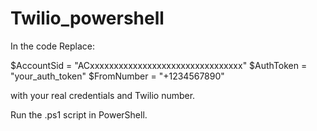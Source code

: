 # Twilio_powershell
In the code
Replace:

$AccountSid = "ACxxxxxxxxxxxxxxxxxxxxxxxxxxxxxxxx"
$AuthToken  = "your_auth_token"
$FromNumber = "+1234567890"


with your real credentials and Twilio number.

Run the .ps1 script in PowerShell.
